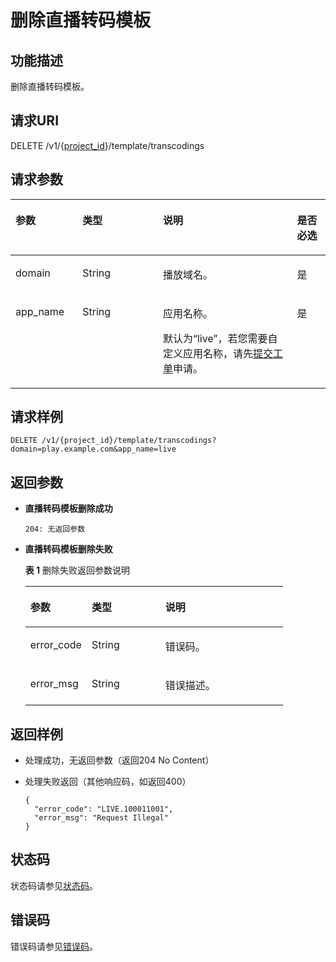 # 删除直播转码模板<a name="live_03_0008"></a>

## 功能描述<a name="section1721046304150255"></a>

删除直播转码模板。

## 请求URI<a name="section1804969372150255"></a>

DELETE /v1/\{[project\_id](获取项目ID.md)\}/template/transcodings

## 请求参数<a name="section2005788345150255"></a>

<a name="table1457642029150255"></a>
<table><thead align="left"><tr id="row635841590150255"><th class="cellrowborder" valign="top" width="21.28212821282128%" id="mcps1.1.5.1.1"><p id="p768872098150255"><a name="p768872098150255"></a><a name="p768872098150255"></a>参数</p>
</th>
<th class="cellrowborder" valign="top" width="25.532553255325535%" id="mcps1.1.5.1.2"><p id="p2079734280150255"><a name="p2079734280150255"></a><a name="p2079734280150255"></a>类型</p>
</th>
<th class="cellrowborder" valign="top" width="42.55425542554255%" id="mcps1.1.5.1.3"><p id="p1545018810150255"><a name="p1545018810150255"></a><a name="p1545018810150255"></a>说明</p>
</th>
<th class="cellrowborder" valign="top" width="10.63106310631063%" id="mcps1.1.5.1.4"><p id="p1072011853150255"><a name="p1072011853150255"></a><a name="p1072011853150255"></a>是否必选</p>
</th>
</tr>
</thead>
<tbody><tr id="row2077500068150255"><td class="cellrowborder" valign="top" width="21.28212821282128%" headers="mcps1.1.5.1.1 "><p id="p1743751271150255"><a name="p1743751271150255"></a><a name="p1743751271150255"></a>domain</p>
</td>
<td class="cellrowborder" valign="top" width="25.532553255325535%" headers="mcps1.1.5.1.2 "><p id="p1956205832114"><a name="p1956205832114"></a><a name="p1956205832114"></a><span>String</span></p>
</td>
<td class="cellrowborder" valign="top" width="42.55425542554255%" headers="mcps1.1.5.1.3 "><p id="p135987896150255"><a name="p135987896150255"></a><a name="p135987896150255"></a>播放域名。</p>
</td>
<td class="cellrowborder" valign="top" width="10.63106310631063%" headers="mcps1.1.5.1.4 "><p id="p125904759150255"><a name="p125904759150255"></a><a name="p125904759150255"></a>是</p>
</td>
</tr>
<tr id="row1107153240150255"><td class="cellrowborder" valign="top" width="21.28212821282128%" headers="mcps1.1.5.1.1 "><p id="p698233024150255"><a name="p698233024150255"></a><a name="p698233024150255"></a>app_name</p>
</td>
<td class="cellrowborder" valign="top" width="25.532553255325535%" headers="mcps1.1.5.1.2 "><p id="p4565145810219"><a name="p4565145810219"></a><a name="p4565145810219"></a><span>String</span></p>
</td>
<td class="cellrowborder" valign="top" width="42.55425542554255%" headers="mcps1.1.5.1.3 "><p id="p1487316810512"><a name="p1487316810512"></a><a name="p1487316810512"></a>应用名称。</p>
<p id="p1100670037150255"><a name="p1100670037150255"></a><a name="p1100670037150255"></a>默认为“live”，若您需要自定义应用名称，请先<a href="https://console.huaweicloud.com/ticket" target="_blank" rel="noopener noreferrer">提交工单</a>申请。</p>
</td>
<td class="cellrowborder" valign="top" width="10.63106310631063%" headers="mcps1.1.5.1.4 "><p id="p225750375150255"><a name="p225750375150255"></a><a name="p225750375150255"></a>是</p>
</td>
</tr>
</tbody>
</table>

## 请求样例<a name="section2147462887150255"></a>

```
DELETE /v1/{project_id}/template/transcodings?domain=play.example.com&app_name=live

```

## 返回参数<a name="section759709679150255"></a>

-   **直播转码模板删除成功**

    ```
    204: 无返回参数
    ```

-   **直播转码模板删除失败**

    **表 1**  删除失败返回参数说明

    <a name="table398689480150255"></a>
    <table><thead align="left"><tr id="row2058529100150255"><th class="cellrowborder" valign="top" width="23.810000000000002%" id="mcps1.2.4.1.1"><p id="p1379420392150255"><a name="p1379420392150255"></a><a name="p1379420392150255"></a>参数</p>
    </th>
    <th class="cellrowborder" valign="top" width="28.57%" id="mcps1.2.4.1.2"><p id="p1588190933150255"><a name="p1588190933150255"></a><a name="p1588190933150255"></a>类型</p>
    </th>
    <th class="cellrowborder" valign="top" width="47.620000000000005%" id="mcps1.2.4.1.3"><p id="p1367293022150255"><a name="p1367293022150255"></a><a name="p1367293022150255"></a>说明</p>
    </th>
    </tr>
    </thead>
    <tbody><tr id="row1224237261150255"><td class="cellrowborder" valign="top" width="23.810000000000002%" headers="mcps1.2.4.1.1 "><p id="p1018740722150255"><a name="p1018740722150255"></a><a name="p1018740722150255"></a>error_code</p>
    </td>
    <td class="cellrowborder" valign="top" width="28.57%" headers="mcps1.2.4.1.2 "><p id="p4605142211"><a name="p4605142211"></a><a name="p4605142211"></a><span>String</span></p>
    </td>
    <td class="cellrowborder" valign="top" width="47.620000000000005%" headers="mcps1.2.4.1.3 "><p id="p1220653951150255"><a name="p1220653951150255"></a><a name="p1220653951150255"></a>错误码。</p>
    </td>
    </tr>
    <tr id="row1803477972150255"><td class="cellrowborder" valign="top" width="23.810000000000002%" headers="mcps1.2.4.1.1 "><p id="p862865587150255"><a name="p862865587150255"></a><a name="p862865587150255"></a>error_msg</p>
    </td>
    <td class="cellrowborder" valign="top" width="28.57%" headers="mcps1.2.4.1.2 "><p id="p10626111222"><a name="p10626111222"></a><a name="p10626111222"></a><span>String</span></p>
    </td>
    <td class="cellrowborder" valign="top" width="47.620000000000005%" headers="mcps1.2.4.1.3 "><p id="p1803950802150255"><a name="p1803950802150255"></a><a name="p1803950802150255"></a>错误描述。</p>
    </td>
    </tr>
    </tbody>
    </table>


## 返回样例<a name="section953712306150255"></a>

-   处理成功，无返回参数（返回204 No Content）
-   处理失败返回（其他响应码，如返回400）

    ```
    {
      "error_code": "LIVE.100011001",
      "error_msg": "Request Illegal"
    }
    
    ```


## 状态码<a name="section3507628544"></a>

状态码请参见[状态码](状态码.md)。

## 错误码<a name="section456914229249"></a>

错误码请参见[错误码](https://apierrorcenter.developer.huaweicloud.com/apierrorcenter/errorcode?product=Live&locale=zh-cn)。

